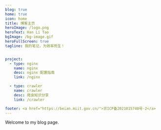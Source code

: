 ```yaml
---
blog: true
home: true
icon: home
title: 博客主页
heroImage: /logo.png
heroText: Han Li Tao
bgImage: /bg-image.gif
heroFullScreen: true
tagline: 我的笔记，为效率而生！


project:
  - type: nginx
    name: nginx
    desc: nginx 配置指南
    link: /nginx

  - type: crawler
    name: crawler
    desc: 爬虫知识分享
    link: /crawler

footer: <a href="https://beian.miit.gov.cn/">京ICP备2021015740号-2</a>
---
```

Welcome to my blog page.
